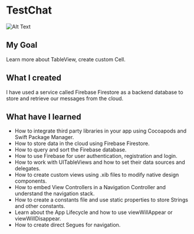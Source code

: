 # TestChat

![Alt Text]()

## My Goal

Learn more about TableView, create custom Cell.

## What I created

I have used a service called Firebase Firestore as a backend database to store and retrieve our messages from the cloud. 

## What have I learned

* How to integrate third party libraries in your app using Cocoapods and Swift Package Manager.
* How to store data in the cloud using Firebase Firestore.
* How to query and sort the Firebase database.
* How to use Firebase for user authentication, registration and login.
* How to work with UITableViews and how to set their data sources and delegates.
* How to create custom views using .xib files to modify native design components.
* How to embed View Controllers in a Navigation Controller and understand the navigation stack.
* How to create a constants file and use static properties to store Strings and other constants.
* Learn about the App Lifecycle and how to use viewWillAppear or viewWillDisappear.
* How to create direct Segues for navigation.
